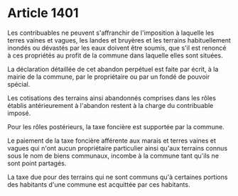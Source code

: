 # Article 1401

Les contribuables ne peuvent s'affranchir de l'imposition à laquelle les terres vaines et vagues, les landes et bruyères et
les terrains habituellement inondés ou dévastés par les eaux doivent être soumis, que s'il est renoncé à ces propriétés au
profit de la commune dans laquelle elles sont situées.

La déclaration détaillée de cet abandon perpétuel est faite par écrit, à la mairie de la commune, par le propriétaire ou par
un fondé de pouvoir spécial.

Les cotisations des terrains ainsi abandonnés comprises dans les rôles établis antérieurement à l'abandon restent à la charge
du contribuable imposé.

Pour les rôles postérieurs, la taxe foncière est supportée par la commune.

Le paiement de la taxe foncière afférente aux marais et terres vaines et vagues qui n'ont aucun propriétaire particulier
ainsi qu'aux terrains connus sous le nom de biens communaux, incombe à la commune tant qu'ils ne sont point partagés.

La taxe due pour des terrains qui ne sont communs qu'à certaines portions des habitants d'une commune est acquittée par ces
habitants.

